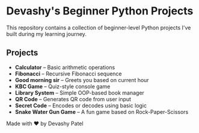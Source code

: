 # Devashy's Beginner Python Projects

This repository contains a collection of beginner-level Python projects I've built during my learning journey.

## Projects

- **Calculator** – Basic arithmetic operations
- **Fibonacci** – Recursive Fibonacci sequence
- **Good morning sir** – Greets you based on current hour
- **KBC Game** – Quiz-style console game
- **Library System** – Simple OOP-based book manager
- **QR Code** – Generates QR code from user input
- **Secret Code** – Encodes or decodes using basic logic
- **Snake Water Gun Game** – A fun game based on Rock-Paper-Scissors

Made with ❤️ by Devashy Patel
